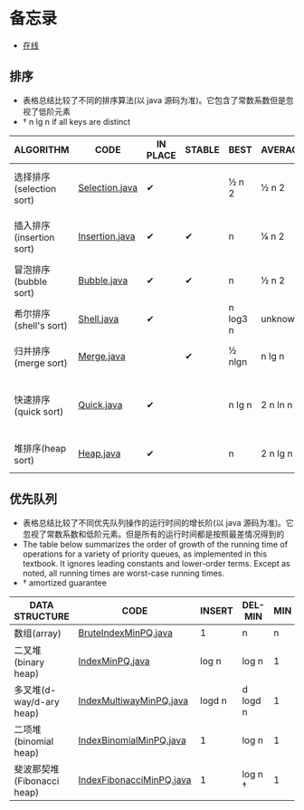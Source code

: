 # 备忘录

- [在线](https://algs4.cs.princeton.edu/cheatsheet/)

## 排序

- 表格总结比较了不同的排序算法(以 java 源码为准)。它包含了常数系数但是忽视了低阶元素
- † n lg n if all keys are distinct

| ALGORITHM | CODE | IN PLACE | STABLE | BEST | AVERAGE | WORST | REMARKS |
| --- | --- | --- | --- | --- | --- | --- | --- |
| 选择排序(selection sort) | [Selection.java](https://algs4.cs.princeton.edu/21elementary/Selection.java.html) | ✔ |  | ½ n 2 | ½ n 2 | ½ n 2 | n exchanges; quadratic in best case |
| 插入排序(insertion sort) | [Insertion.java](https://algs4.cs.princeton.edu/21elementary/Insertion.java.html) | ✔ | ✔ | n | ¼ n 2 | ½ n 2 | use for small or partially-sorted arrays |
| 冒泡排序(bubble sort) | [Bubble.java](https://algs4.cs.princeton.edu/21elementary/Bubble.java.html) | ✔ | ✔ | n | ½ n 2 | ½ n 2 | rarely useful; use insertion sort instead |
| 希尔排序(shell's sort) | [Shell.java](https://algs4.cs.princeton.edu/21elementary/Shell.java.html) | ✔ |  | n log3 n | unknown | c n 3/2 | tight code; subquadratic |
| 归并排序(merge sort) | [Merge.java](https://algs4.cs.princeton.edu/22mergesort/Merge.java.html) |  | ✔ | ½ nlgn | n lg n | n lg n | n log n guarantee; stable |
| 快速排序(quick sort) | [Quick.java](https://algs4.cs.princeton.edu/23quicksort/Quick.java.html) | ✔ |  | n lg n | 2 n ln n | ½ n 2 | n log n probabilistic guarantee; fastest in practice |
| 堆排序(heap sort) | [Heap.java](https://algs4.cs.princeton.edu/24pq/Heap.java.html) | ✔ |  | n | 2 n lg n | 2 nlgn | n log n guarantee; in place |

## 优先队列

- 表格总结比较了不同优先队列操作的运行时间的增长阶(以 java 源码为准)。它忽视了常数系数和低阶元素。但是所有的运行时间都是按照最差情况得到的
- The table below summarizes the order of growth of the running time of operations for a variety of priority queues, as implemented in this textbook. It ignores leading constants and lower-order terms. Except as noted, all running times are worst-case running times.
- † amortized guarantee

| DATA STRUCTURE | CODE | INSERT | DEL-MIN | MIN | DEC-KEY | DELETE | MERGE |
| --- | --- | --- | --- | --- | --- | --- | --- |
| 数组(array) | [BruteIndexMinPQ.java](https://algs4.cs.princeton.edu/24pq/BruteIndexMinPQ.java.html) | 1 | n | n | 1 | 1 | n |
| 二叉堆(binary heap) | [IndexMinPQ.java](https://algs4.cs.princeton.edu/24pq/IndexMinPQ.java.html) | log n | log n | 1 | log n | log n | n |
| 多叉堆(d-way/d-ary heap) | [IndexMultiwayMinPQ.java](https://algs4.cs.princeton.edu/99misc/IndexMultiwayMinPQ.java.html) | logd n | d logd n | 1 | logd n | d logd n | n |
| 二项堆(binomial heap) | [IndexBinomialMinPQ.java](https://algs4.cs.princeton.edu/99misc/IndexBinomialMinPQ.java.html) | 1 | log n | 1 | log n | log n | log n |
| 斐波那契堆(Fibonacci heap) | [IndexFibonacciMinPQ.java](https://algs4.cs.princeton.edu/99misc/IndexFibonacciMinPQ.java.html) | 1 | log n † | 1 | 1 † | log n † | 1 |

